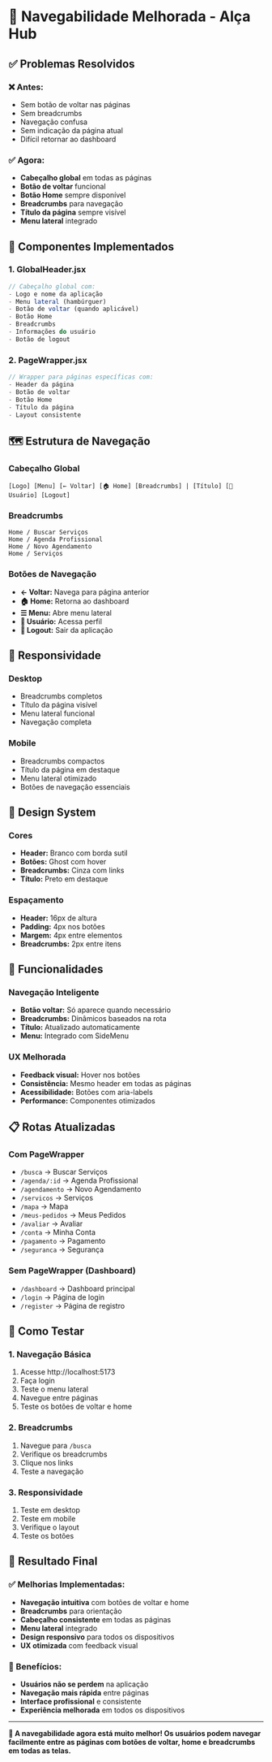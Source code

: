 # 🧭 Navegabilidade Melhorada - Alça Hub

## ✅ **Problemas Resolvidos**

### **❌ Antes:**
- Sem botão de voltar nas páginas
- Sem breadcrumbs
- Navegação confusa
- Sem indicação da página atual
- Difícil retornar ao dashboard

### **✅ Agora:**
- **Cabeçalho global** em todas as páginas
- **Botão de voltar** funcional
- **Botão Home** sempre disponível
- **Breadcrumbs** para navegação
- **Título da página** sempre visível
- **Menu lateral** integrado

## 🎯 **Componentes Implementados**

### **1. GlobalHeader.jsx**
```jsx
// Cabeçalho global com:
- Logo e nome da aplicação
- Menu lateral (hambúrguer)
- Botão de voltar (quando aplicável)
- Botão Home
- Breadcrumbs
- Informações do usuário
- Botão de logout
```

### **2. PageWrapper.jsx**
```jsx
// Wrapper para páginas específicas com:
- Header da página
- Botão de voltar
- Botão Home
- Título da página
- Layout consistente
```

## 🗺️ **Estrutura de Navegação**

### **Cabeçalho Global**
```
[Logo] [Menu] [← Voltar] [🏠 Home] [Breadcrumbs] | [Título] [👤 Usuário] [Logout]
```

### **Breadcrumbs**
```
Home / Buscar Serviços
Home / Agenda Profissional
Home / Novo Agendamento
Home / Serviços
```

### **Botões de Navegação**
- **← Voltar:** Navega para página anterior
- **🏠 Home:** Retorna ao dashboard
- **☰ Menu:** Abre menu lateral
- **👤 Usuário:** Acessa perfil
- **🚪 Logout:** Sair da aplicação

## 📱 **Responsividade**

### **Desktop**
- Breadcrumbs completos
- Título da página visível
- Menu lateral funcional
- Navegação completa

### **Mobile**
- Breadcrumbs compactos
- Título da página em destaque
- Menu lateral otimizado
- Botões de navegação essenciais

## 🎨 **Design System**

### **Cores**
- **Header:** Branco com borda sutil
- **Botões:** Ghost com hover
- **Breadcrumbs:** Cinza com links
- **Título:** Preto em destaque

### **Espaçamento**
- **Header:** 16px de altura
- **Padding:** 4px nos botões
- **Margem:** 4px entre elementos
- **Breadcrumbs:** 2px entre itens

## 🚀 **Funcionalidades**

### **Navegação Inteligente**
- **Botão voltar:** Só aparece quando necessário
- **Breadcrumbs:** Dinâmicos baseados na rota
- **Título:** Atualizado automaticamente
- **Menu:** Integrado com SideMenu

### **UX Melhorada**
- **Feedback visual:** Hover nos botões
- **Consistência:** Mesmo header em todas as páginas
- **Acessibilidade:** Botões com aria-labels
- **Performance:** Componentes otimizados

## 📋 **Rotas Atualizadas**

### **Com PageWrapper**
- `/busca` → Buscar Serviços
- `/agenda/:id` → Agenda Profissional
- `/agendamento` → Novo Agendamento
- `/servicos` → Serviços
- `/mapa` → Mapa
- `/meus-pedidos` → Meus Pedidos
- `/avaliar` → Avaliar
- `/conta` → Minha Conta
- `/pagamento` → Pagamento
- `/seguranca` → Segurança

### **Sem PageWrapper (Dashboard)**
- `/dashboard` → Dashboard principal
- `/login` → Página de login
- `/register` → Página de registro

## 🧪 **Como Testar**

### **1. Navegação Básica**
1. Acesse http://localhost:5173
2. Faça login
3. Teste o menu lateral
4. Navegue entre páginas
5. Teste os botões de voltar e home

### **2. Breadcrumbs**
1. Navegue para `/busca`
2. Verifique os breadcrumbs
3. Clique nos links
4. Teste a navegação

### **3. Responsividade**
1. Teste em desktop
2. Teste em mobile
3. Verifique o layout
4. Teste os botões

## 🎉 **Resultado Final**

### **✅ Melhorias Implementadas:**
- **Navegação intuitiva** com botões de voltar e home
- **Breadcrumbs** para orientação
- **Cabeçalho consistente** em todas as páginas
- **Menu lateral** integrado
- **Design responsivo** para todos os dispositivos
- **UX otimizada** com feedback visual

### **🚀 Benefícios:**
- **Usuários não se perdem** na aplicação
- **Navegação mais rápida** entre páginas
- **Interface profissional** e consistente
- **Experiência melhorada** em todos os dispositivos

---

**🎯 A navegabilidade agora está muito melhor! Os usuários podem navegar facilmente entre as páginas com botões de voltar, home e breadcrumbs em todas as telas.**
